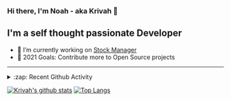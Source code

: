 ### Hi there, I'm Noah - aka Krivah 👋

## I'm a self thought passionate Developer

- 🌱 I’m currently working on [Stock Manager](https://github.com/krivahtoo/stockmanager)
- 🥅 2021 Goals: Contribute more to Open Source projects

---

<details>
  <summary>:zap: Recent Github Activity</summary>
  
<!--START_SECTION:activity-->
1. 🎉 Merged PR [#103](https://github.com/krivahtoo/telechat/pull/103) in [krivahtoo/telechat](https://github.com/krivahtoo/telechat)
2. 🎉 Merged PR [#64](https://github.com/krivahtoo/telechat/pull/64) in [krivahtoo/telechat](https://github.com/krivahtoo/telechat)
3. ❌ Closed PR [#105](https://github.com/krivahtoo/telechat/pull/105) in [krivahtoo/telechat](https://github.com/krivahtoo/telechat)
4. ❌ Closed PR [#68](https://github.com/krivahtoo/telechat/pull/68) in [krivahtoo/telechat](https://github.com/krivahtoo/telechat)
5. ❌ Closed PR [#84](https://github.com/krivahtoo/telechat/pull/84) in [krivahtoo/telechat](https://github.com/krivahtoo/telechat)
<!--END_SECTION:activity-->

</details>


  [![Krivah's github stats](https://github-readme-stats.vercel.app/api?username=krivahtoo&count_private=true&theme=tokyonight)](https://github.com/anuraghazra/github-readme-stats)
  [![Top Langs](https://github-readme-stats.vercel.app/api/top-langs/?username=krivahtoo&layout=compact&langs_count=10&theme=tokyonight)](https://github.com/anuraghazra/github-readme-stats)


